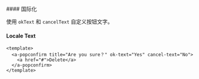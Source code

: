 <cn>
#### 国际化 

使用 `okText` 和 `cancelText` 自定义按钮文字。
</cn>
<us>
#### Locale Text
</us>

```tpl
<template>
  <a-popconfirm title="Are you sure？" ok-text="Yes" cancel-text="No">
    <a href="#">Delete</a>
  </a-popconfirm>
</template>
```